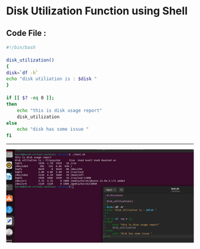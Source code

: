 # Disk Utilization Function using Shell

## Code File :
```sh
#!/bin/bash

disk_utilization()
{
disk=`df -h`
echo "disk utiliation is : $disk "
}

if [[ $? -eq 0 ]];
then
    echo "this is disk usage report"
    disk_utilization
else
    echo "disk has some issue "
fi
```
<hr>
<img src="https://github.com/Harsh971/Shell-Scripts/blob/main/General%20Projects/Disk%20Utilization/image1.png">
